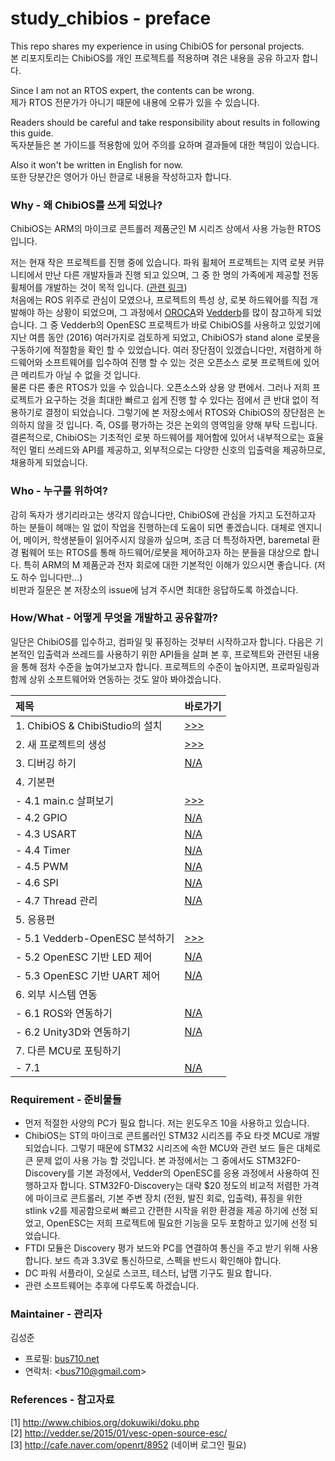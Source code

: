 # study_chibios - preface
    
This repo shares my experience in using ChibiOS for personal projects.  
본 리포지토리는 ChibiOS를 개인 프로젝트를 적용하며 겪은 내용을 공유 하고자 합니다.  
  
Since I am not an RTOS expert, the contents can be wrong.  
제가 RTOS 전문가가 아니기 때문에 내용에 오류가 있을 수 있습니다.   
  
Readers should be careful and take responsibility about results in following this guide.  
독자분들은 본 가이드를 적용함에 있어 주의를 요하며 결과들에 대한 책임이 있습니다.   
  
Also it won't be written in English for now.  
또한 당분간은 영어가 아닌 한글로 내용을 작성하고자 합니다.  
  
### Why - 왜 ChibiOS를 쓰게 되었나?  
  
ChibiOS는 ARM의 마이크로 콘트롤러 제품군인 M 시리즈 상에서 사용 가능한 RTOS 입니다.  
  
저는 현재 작은 프로젝트를 진행 중에 있습니다. 파워 휠체어 프로젝트는 지역 로봇 커뮤니티에서 만난 다른 개발자들과 진행 되고 있으며, 그 중 한 명의 가족에게 제공할 전동 휠체어를 개발하는 것이 목적 입니다. ([관련 링크](https://github.com/robomakery/pvc-powerchair))  
처음에는 ROS 위주로 관심이 모였으나, 프로젝트의 특성 상, 로봇 하드웨어를 직접 개발해야 하는 상황이 되었으며, 그 과정에서 [OROCA](http://cafe.naver.com/openrt)와 [Vedderb](http://vedder.se/)를 많이 참고하게 되었습니다. 그 중 Vedderb의 OpenESC 프로젝트가 바로 ChibiOS를 사용하고 있었기에 지난 여름 동안 (2016) 여러가지로 검토하게 되었고, ChibiOS가 stand alone 로봇을 구동하기에 적절함을 확인 할 수 있었습니다. 여러 장단점이 있겠습니다만, 저렴하게 하드웨어와 소프트웨어를 입수하여 진행 할 수 있는 것은 오픈소스 로봇 프로젝트에 있어 큰 메리트가 아닐 수 없을 것 입니다.  
물론 다른 좋은 RTOS가 있을 수 있습니다. 오픈소스와 상용 양 편에서. 그러나 저희 프로젝트가 요구하는 것을 최대한 빠르고 쉽게 진행 할 수 있다는 점에서 큰 반대 없이 적용하기로 결정이 되었습니다. 그렇기에 본 저장소에서 RTOS와 ChibiOS의 장단점은 논의하지 않을 것 입니다. 즉, OS를 평가하는 것은 논외의 영역임을 양해 부탁 드립니다.   
결론적으로, ChibiOS는 기초적인 로봇 하드웨어를 제어함에 있어서 내부적으로는 효율적인 멀티 쓰레드와 API를 제공하고, 외부적으로는 다양한 신호의 입출력을 제공하므로, 채용하게 되었습니다.  
  
### Who - 누구를 위하여?  
  
감히 독자가 생기리라고는 생각지 않습니다만, ChibiOS에 관심을 가지고 도전하고자 하는 분들이 헤매는 일 없이 작업을 진행하는데 도움이 되면 좋겠습니다. 대체로 엔지니어, 메이커, 학생분들이 읽어주시지 않을까 싶으며, 조금 더 특정하자면, baremetal 환경 펌웨어 또는 RTOS를 통해 하드웨어/로봇을 제어하고자 하는 분들을 대상으로 합니다. 특히 ARM의 M 제품군과 전자 회로에 대한 기본적인 이해가 있으시면 좋습니다. (저도 하수 입니다만...)    
비판과 질문은 본 저장소의 issue에 남겨 주시면 최대한 응답하도록 하겠습니다.  
  
### How/What - 어떻게 무엇을 개발하고 공유할까?  
  
일단은 ChibiOS를 입수하고, 컴파일 및 퓨징하는 것부터 시작하고자 합니다. 다음은 기본적인 입출력과 쓰레드를 사용하기 위한 API들을 살펴 본 후, 프로젝트와 관련된 내용을 통해 점차 수준을 높여가보고자 합니다. 프로젝트의 수준이 높아지면, 프로파일링과 함께 상위 소프트웨어와 연동하는 것도 알아 봐야겠습니다.  

| 제목 | 바로가기 |
| :---- | :---- |
| 1. ChibiOS & ChibiStudio의 설치		| [>>>](README_10.md) |  
| 2. 새 프로젝트의 생성       			| [>>>](README_20.md) |  
| 3. 디버깅 하기				 		| [N/A](README_30.md) |  
| 4. 기본편				          		| |  
| - 4.1 main.c 살펴보기 				| [>>>](README_40.md) |  
| - 4.2 GPIO			          		| [N/A](README_41.md) |  
| - 4.3 USART			          		| [N/A](README_42.md) |  
| - 4.4 Timer			          		| [N/A](README_43.md) |  
| - 4.5 PWM				          		| [N/A](README_44.md) |  
| - 4.6 SPI				          		| [N/A](README_45.md) |  
| - 4.7 Thread 관리				        | [N/A](README_46.md) |  
| 5. 응용편								| |  
| - 5.1 Vedderb-OpenESC 분석하기     	| [>>>](README_51.md) |  
| - 5.2	OpenESC 기반 LED 제어 			| [N/A](README_52.md) |  
| - 5.3	OpenESC 기반 UART 제어 			| [N/A](README_53.md) |  
| 6. 외부 시스템 연동		   			| |  
| - 6.1 ROS와 연동하기    				| [N/A](README_60.md) |  
| - 6.2 Unity3D와 연동하기	    		| [N/A](README_61.md) |  
| 7. 다른 MCU로 포팅하기	    		| |  
| - 7.1						    		| [N/A](README_70.md) |  
   
### Requirement - 준비물들  
  
- 먼저 적절한 사양의 PC가 필요 합니다. 저는 윈도우즈 10을 사용하고 있습니다.   
- ChibiOS는 ST의 마이크로 콘트롤러인 STM32 시리즈를 주요 타겟 MCU로 개발 되었습니다. 그렇기 때문에 STM32 시리즈에 속한 MCU와 관련 보드 들은 대체로 큰 문제 없이 사용 가능 할 것입니다. 본 과정에서는 그 중에서도 STM32F0-Discovery를 기본 과정에서, Vedder의 OpenESC를 응용 과정에서 사용하여 진행하고자 합니다. STM32F0-Discovery는 대략 $20 정도의 비교적 저렴한 가격에 마이크로 콘트롤러, 기본 주변 장치 (전원, 발진 회로, 입출력), 퓨징을 위한 stlink v2를 제공함으로써 빠르고 간편한 시작을 위한 환경을 제공 하기에 선정 되었고, OpenESC는 저희 프로젝트에 필요한 기능을 모두 포함하고 있기에 선정 되었습니다.   
- FTDI 모듈은 Discovery 평가 보드와 PC를 연결하여 통신을 주고 받기 위해 사용 합니다. 보드 측과 3.3V로 통신하므로, 스펙을 반드시 확인해야 합니다. 
- DC 파워 서플라이, 오실로 스코프, 테스터, 납땜 기구도 필요 합니다.  
- 관련 소프트웨어는 추후에 다루도록 하겠습니다.  
  
### Maintainer - 관리자  

김성준  
- 프로필: [bus710.net](http://bus710.net) 
- 연락처: <<bus710@gmail.com>>  
  
### References - 참고자료
  
[1] http://www.chibios.org/dokuwiki/doku.php  
[2] http://vedder.se/2015/01/vesc-open-source-esc/  
[3] http://cafe.naver.com/openrt/8952 (네이버 로그인 필요)   

